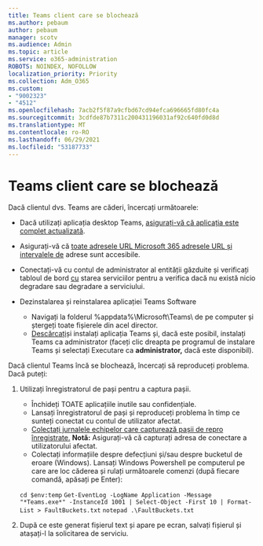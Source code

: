 ```yaml
---
title: Teams client care se blochează
ms.author: pebaum
author: pebaum
manager: scotv
ms.audience: Admin
ms.topic: article
ms.service: o365-administration
ROBOTS: NOINDEX, NOFOLLOW
localization_priority: Priority
ms.collection: Adm_O365
ms.custom:
- "9002323"
- "4512"
ms.openlocfilehash: 7acb2f5f87a9cfbd67cd94efca696665fd80fc4a
ms.sourcegitcommit: 3cdfde87b7311c200431196031af92c640fd0d8d
ms.translationtype: MT
ms.contentlocale: ro-RO
ms.lasthandoff: 06/29/2021
ms.locfileid: "53187733"
---
```

# <a name="teams-client-crashing"></a>Teams client care se blochează

Dacă clientul dvs. Teams are căderi, încercați următoarele:

- Dacă utilizați aplicația desktop Teams, [asigurați-vă că aplicația este complet actualizată](https://support.office.com/article/Update-Microsoft-Teams-535a8e4b-45f0-4f6c-8b3d-91bca7a51db1).

- Asigurați-vă că [toate adresele URL Microsoft 365 adresele URL și intervalele de](/microsoftteams/connectivity-issues) adrese sunt accesibile.

- Conectați-vă cu contul de administrator al entității găzduite și verificați tabloul de bord [cu](/office365/enterprise/view-service-health) starea serviciilor pentru a verifica dacă nu există nicio degradare sau degradare a serviciului.

- Dezinstalarea și reinstalarea aplicației Teams Software
    - Navigați la folderul %appdata%\Microsoft\Teams\ de pe computer și ștergeți toate fișierele din acel director.
    - [Descărcați](https://www.microsoft.com/microsoft-teams/download-app)și instalați aplicația Teams și, dacă este posibil, instalați Teams ca administrator (faceți clic dreapta pe programul de instalare Teams și selectați Executare ca **administrator,** dacă este disponibil).

Dacă clientul Teams încă se blochează, încercați să reproduceți problema. Dacă puteți:

1. Utilizați înregistratorul de pași pentru a captura pașii.
    - Închideți TOATE aplicațiile inutile sau confidențiale.
    - Lansați înregistratorul de pași și reproduceți problema în timp ce sunteți conectat cu contul de utilizator afectat.
    - [Colectați jurnalele echipelor care capturează pașii de repro înregistrate.](/microsoftteams/log-files) **Notă:** Asigurați-vă că capturați adresa de conectare a utilizatorului afectat.
    - Colectați informațiile despre defecțiuni și/sau despre bucketul de eroare (Windows). Lansați Windows Powershell pe computerul pe care are loc căderea și rulați următoarele comenzi (după fiecare comandă, apăsați pe Enter):

    `cd $env:temp` `Get-EventLog -LogName Application -Message "*Teams.exe*" -InstanceId 1001 | Select-Object -First 10 | Format-List > FaultBuckets.txt`
    `notepad .\FaultBuckets.txt`
    
2. După ce este generat fișierul text și apare pe ecran, salvați fișierul și atașați-l la solicitarea de serviciu. 
